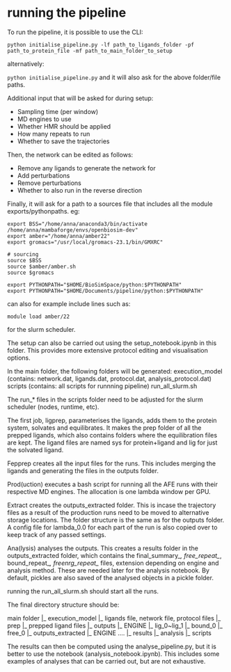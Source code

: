 # running the pipeline

To run the pipeline, it is possible to use the CLI:

`python initialise_pipeline.py -lf path_to_ligands_folder -pf path_to_protein_file -mf path_to_main_folder_to_setup`

alternatively:

`python initialise_pipeline.py`
and it will also ask for the above folder/file paths.

Additional input that will be asked for during setup:
   - Sampling time (per window)
   - MD engines to use
   - Whether HMR should be applied
   - How many repeats to run
   - Whether to save the trajectories

Then, the network can be edited as follows:
   - Remove any ligands to generate the network for
   - Add perturbations
   - Remove perturbations
   - Whether to also run in the reverse direction

Finally, it will ask for a path to a sources file that includes all the module exports/pythonpaths.
eg:
```
export BSS="/home/anna/anaconda3/bin/activate /home/anna/mambaforge/envs/openbiosim-dev"
export amber="/home/anna/amber22"
export gromacs="/usr/local/gromacs-23.1/bin/GMXRC"

# sourcing
source $BSS
source $amber/amber.sh
source $gromacs

export PYTHONPATH="$HOME/BioSimSpace/python:$PYTHONPATH"
export PYTHONPATH="$HOME/Documents/pipeline/python:$PYTHONPATH"

```
can also for example include lines such as:
```
module load amber/22
```
for the slurm scheduler.

The setup can also be carried out using the setup_notebook.ipynb in this folder. This provides more extensive protocol editing and visualisation options.

In the main folder, the following folders will be generated:
execution_model (contains: network.dat, ligands.dat, protocol.dat, analysis_protocol.dat)
scripts (contains: all scripts for runnning pipeline)
run_all_slurm.sh

The run_* files in the scripts folder need to be adjusted for the slurm scheduler (nodes, runtime, etc).

The first job, ligprep, parameterises the ligands, adds them to the protein system, solvates and equilibrates. It makes the prep folder of all the prepped ligands, which also contains folders where the equilibration files are kept. The ligand files are named sys for protein+ligand and lig for just the solvated ligand.

Fepprep creates all the input files for the runs. This includes merging the ligands and generating the files in the outputs folder.

Prod(uction) executes a bash script for running all the AFE runs with their respective MD engines. The allocation is one lambda window per GPU. 

Extract creates the outputs_extracted folder. This is incase the trajectory files as a result of the production runs need to be moved to alternative storage locations. The folder structure is the same as for the outputs folder. A config file for lambda_0.0 for each part of the run is also copied over to keep track of any passed settings.

Ana(lysis) analyses the outputs. This creates a results folder in the outputs_extracted folder, which contains the final_summary_*, free_repeat_*, bound_repeat_*, freenrg_repeat_* files, extension depending on engine and analysis method. These are needed later for the analysis notebook. By default, pickles are also saved of the analysed objects in a pickle folder.

running the run_all_slurm.sh should start all the runs.

The final directory structure should be:

main folder
 |_ execution_model
    |_ ligands file, network file, protocol files
 |_ prep
    |_ prepped ligand files
 |_ outputs
    |_ ENGINE
        |_ lig_0~lig_1
            |_ bound_0
            |_ free_0
 |_ outputs_extracted
    |_ ENGINE ....
    |_ results
    |_ analysis
 |_ scripts

The results can then be computed using the analyse_pipeline.py, but it is better to use the notebook (analysis_notebook.ipynb). This includes some examples of analyses that can be carried out, but are not exhaustive.
